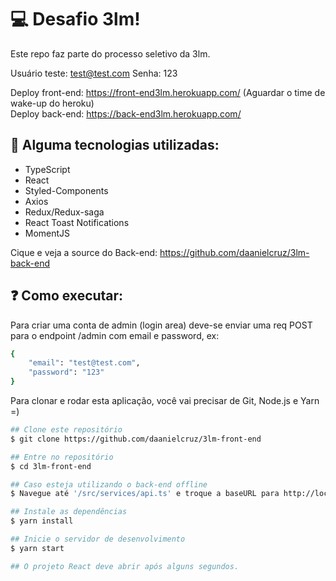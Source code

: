 # :computer: Desafio 3lm!
Este repo faz parte do processo seletivo da 3lm.

Usuário teste: test@test.com Senha: 123

Deploy front-end: https://front-end3lm.herokuapp.com/ (Aguardar o time de wake-up do heroku) <br />
Deploy back-end: https://back-end3lm.herokuapp.com/

## :rocket: Alguma tecnologias utilizadas:


- TypeScript
- React
- Styled-Components
- Axios
- Redux/Redux-saga
- React Toast Notifications
- MomentJS

Cique e veja a source do Back-end: https://github.com/daanielcruz/3lm-back-end

## :question: Como executar:

Para criar uma conta de admin (login area) deve-se enviar uma req POST para o endpoint /admin com email e password, ex:
```bash
{
	"email": "test@test.com",
	"password": "123"
}
```

Para clonar e rodar esta aplicação, você vai precisar de Git, Node.js e Yarn =)
```bash
## Clone este repositório
$ git clone https://github.com/daanielcruz/3lm-front-end

## Entre no repositório
$ cd 3lm-front-end

## Caso esteja utilizando o back-end offline
$ Navegue até '/src/services/api.ts' e troque a baseURL para http://localhost:3333/

## Instale as dependências
$ yarn install

## Inicie o servidor de desenvolvimento
$ yarn start

## O projeto React deve abrir após alguns segundos.
```
